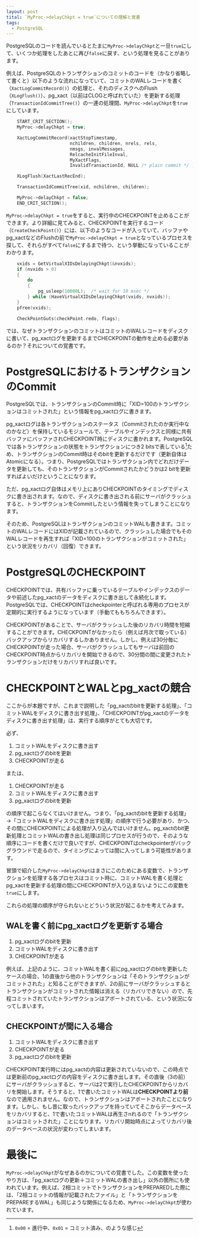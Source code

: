```yaml
---
layout: post
tital: `MyProc->delayChkpt = true`についての理解と覚書
tags:
  - PostgreSQL
---
```


PostgreSQLのコードを読んでいるとたまに`MyProc->delayChkpt`と一旦`true`にして、いくつか処理をしたあとに再び`false`に戻す、という処理を見ることがあります。

例えば、PostgreSQLのトランザクションのコミットのコードを（かなり省略して書くと）以下のような流れになっていて、コミットのWALレコードを書く（`XactLogCommitRecord()`）の処理と、それのディスクへのFlush（`XLogFlush()`）、pg_xact（以前はCLOGと呼ばれていた）を更新する処理（`TransactionIdCommitTree()`）の一連の処理間、`MyProc->delayChkpt`を`true`にしています。

```c
    START_CRIT_SECTION();
    MyProc->delayChkpt = true;

	XactLogCommitRecord(xactStopTimestamp,
						nchildren, children, nrels, rels,
						nmsgs, invalMessages,
						RelcacheInitFileInval,
						MyXactFlags,
						InvalidTransactionId, NULL /* plain commit */ );

	XLogFlush(XactLastRecEnd);

	TransactionIdCommitTree(xid, nchildren, children);

	MyProc->delayChkpt = false;
	END_CRIT_SECTION();
```

`MyProc->delayChkpt = true`をすると、実行中のCHECKPOINTを止めることができます。より詳細に見てみると、CHECKPOINTを実行するコード（`CreateCheckPoint()`）には、以下のようなコードが入っていて、バッファやpg_xactなどのFlushの前で`MyProc->delayChkpt = true`となっているプロセスを探して、それらがすべて`false`にするまで待つ、という挙動になっていることがわかります。

```c
	vxids = GetVirtualXIDsDelayingChkpt(&nvxids);
	if (nvxids > 0)
	{
		do
		{
			pg_usleep(10000L);	/* wait for 10 msec */
		} while (HaveVirtualXIDsDelayingChkpt(vxids, nvxids));
	}
	pfree(vxids);

	CheckPointGuts(checkPoint.redo, flags);
```

では、なぜトランザクションのコミットはコミットのWALレコードをディスクに書いて、pg_xactログを更新するまでCHECKPOINTの動作を止める必要があるのか？それについての覚書です。

# PostgreSQLにおけるトランザクションのCommit
PostgreSQLでは、トランザクションのCommit時に「XID=100のトランザクションはコミットされた」という情報をpg_xactログに書きます。

pg_xactログは各トランザクションのステータス（Commitされたのか実行中なのかなど）を保持しているモジュールで、テーブルやインデックスと同様に共有バッファにバッファされCHECKPOINT時にディスクに書かれます。PostgreSQLでは各トランザクションの状態をトランザクションにつき2 bitsで表している[^clog]ため、トランザクションのCommit時はそのbitを更新するだけです（更新自体はAtomicになる）。つまり、PostgreSQLではトランザクション内でどれだけデータを更新しても、そのトランザクションがCommitされたかどうかは2 bitを更新すればよいだけということになります。

[^clog]: `0x00` = 進行中、`0x01` = コミット済み、のような感じ

ただ、pg_xactログ自体はメモリ上にありCHECKPOINTのタイミングでディスクに書き出されます。なので、ディスクに書き出される前にサーバがクラッシュすると、トランザクションをCommitしたという情報を失ってしまうことになります。

そのため、PostgreSQLはトランザクションのコミットWALも書きます。コミットのWALレコードにはXIDが記載されているので、クラッシュした場合でもそのWALレコードを再生すれば「XID=100のトランザクションがコミットされた」という状況をリカバリ（回復）できます。

# PostgreSQLのCHECKPOINT

CHECKPOINTでは、共有バッファに乗っているテーブルやインデックスのデータや前述したpg_xactのデータをディスクに書き出して永続化します。PostgreSQLでは、CHECKPOINTはcheckpointerと呼ばれる専用のプロセスが定期的に実行するようになっています（手動てももちろんできます）。

CHECKPOINTがあることで、サーバがクラッシュした後のリカバリ時間を短縮することができます。CHECKPOINTがなかったら（例えば月次で取っている）バックアップからリカバリするしかありません。しかし、例えば30分毎にCHECKPOINTが走った場合、サーバがクラッシュしてもサーバは前回のCHECKPOINT時点からリカバリを開始できるので、30分間の間に変更されたトランザクションだけをリカバリすれば良いです。

# CHECKPOINTとWALとpg_xactの競合

ここからが本題ですが、これまで説明した「pg_xactのbitを更新する処理」、「コミットWALをディスクに書き出す処理」、「CHECKPOINTがpg_xactのデータをディスクに書き出す処理」は、実行する順序がとても大切です。

必ず、

1. コミットWALをディスクに書き出す
2. pg_xactログのbitを更新
3. CHECKPOINTが走る

または、

1. CHECKPOINTが走る
2. コミットWALをディスクに書き出す
3. pg_xactログのbitを更新

の順序で起こらなくてはいけません。つまり、「pg_xactのbitを更新する処理」→「コミットWALをディスクに書き出す処理」の順序で行う必要があり、かつ、その間にCHECKPOINTによる処理が入り込んではいけません。pg_xactのbit更新処理とコミットWALの書き出し処理は同じプロセスが行うので、そのような順序にコードを書くだけで良いですが、CHECKPOINTはcheckpointerがバックグラウンドで走るので、タイミングによっては間に入ってしまう可能性があります。

冒頭で紹介した`MyProc->delayChkpt`はまさにこのためにある変数で、トランザクションを処理する各プロセスはコミット時に、コミットWALを書く処理とpg_xactを更新する処理の間にCHECKPOINTが入り込まないようにこの変数を`true`にします。

これらの処理の順序が守られないとどういう状況が起こるかを考えてみます。

## WALを書く前にpg_xactログを更新する場合

1. pg_xactログのbitを更新
2. コミットWALをディスクに書き出す
3. CHECKPOINTが走る

例えば、上記のように、コミットWALを書く前にpg_xactログのbitを更新したケースの場合、1の直後から他のトランザクションは「そのトランザクションがコミットされた」と知ることができますが、2の前にサーバがクラッシュするとトランザクションがコミットされた情報は消える（リカバリできない）ので、先程コミットされていたトランザクションはアボートされている、という状況になってしまいます。

## CHECKPOINTが間に入る場合

1. コミットWALをディスクに書き出す
2. CHECKPOINTが走る
3. pg_xactログのbitを更新

CHECKPOINT実行時にはpg_xactの内容は更新されていないので、この時点では更新前のpg_xactログの内容をディスクに書き出します。その直後（3の前）にサーバがクラッシュすると、サーバは2で実行したCHECKPOINTからリカバリを開始します。そうすると、1で書いたコミットWALは**CHECKPOINTより前**なので適用されません。なので、トランザクションはアボートされたことになります。しかし、もし昔に取ったバックアップを持っていてそこからデータベースをリカバリすると、1で書いたコミットWALは再生さnれるので「トランザクションはコミットされた」ことになります。リカバリ開始時点によってリカバリ後のデータベースの状況が変わってしまいます。

# 最後に

`MyProc->delayChkpt`がなぜあるのかについての覚書でした。この変数を使ったやり方は、「pg_xactログの更新＋コミットWALの書き出し」以外の箇所にも使われています。例えば、2相コミットでトランザクションをPREPAREDした際には、「2相コミットの情報が記載されたファイル」と「トランザクションをPREPAREするWAL」も同じような関係になるため、`MyProc->delayChkpt`が使われています。

